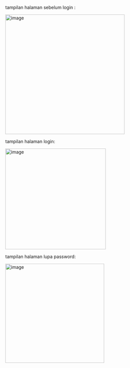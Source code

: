 tampilan halaman sebelum login :

<img width="374" alt="image" src="https://github.com/salfazi/website_laundry/assets/121502387/3355ead6-4e2e-48d0-a478-f84594994de8">

tampilan halaman login:

<img width="315" alt="image" src="https://github.com/salfazi/website_laundry/assets/121502387/a00fb6de-8ef4-47d1-889d-ce20266658b9">

tampilan halaman lupa password:

<img width="310" alt="image" src="https://github.com/salfazi/website_laundry/assets/121502387/98a33ea5-acff-43b3-9b99-d70deaac73c6">


